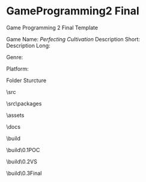 # GameProgramming2 Final
 Game Programming 2 Final Template

Game Name: *Perfecting Cultivation*
Description Short:  
Description Long:

Genre:

Platform:

Folder Sturcture

\src

\src\packages

\assets

\docs

\build

\build\0.1POC

\build\0.2VS

\build\0.3Final
